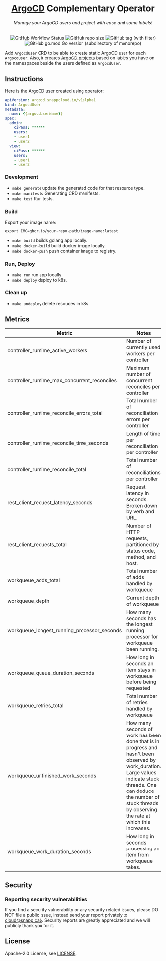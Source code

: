 # 

<h1 align="center"> <a href="https://argo-cd.readthedocs.io/en/stable/">ArgoCD</a> Complementary Operator </h1>
<h6 align="center">Manage your ArgoCD users and project with ease and some labels!</h6>

<p align="center">
    <img alt="GitHub Workflow Status" src="https://img.shields.io/github/actions/workflow/status/snapp-incubator/argocd-complementary-operator/ci.yml?logo=github&style=for-the-badge">
    <img alt="GitHub repo size" src="https://img.shields.io/github/repo-size/snapp-incubator/argocd-complementary-operator?logo=github&style=for-the-badge">
    <img alt="GitHub tag (with filter)" src="https://img.shields.io/github/v/tag/snapp-incubator/argocd-complementary-operator?style=for-the-badge&logo=git">
    <img alt="GitHub go.mod Go version (subdirectory of monorepo)" src="https://img.shields.io/github/go-mod/go-version/snapp-incubator/argocd-complementary-operator?style=for-the-badge&logo=go">
</p>

Add `ArgocdUser` CRD to be able to create static ArgoCD user for each `ArgocdUser`.
Also, it creates [ArgoCD projects](https://argo-cd.readthedocs.io/en/stable/user-guide/projects/) based on lables you have on the namespaces beside the users
defined as `ArgocdUser`.

## Instructions

Here is the ArgoCD user created using operator:

```yaml
apiVersion: argocd.snappcloud.io/v1alpha1
kind: ArgocdUser
metadata:
  name: {{argocduserName}}
spec:
  admin:
    ciPass: ******
    users:
    - user1
    - user2
  view:
    ciPass: ******
    users:
    - user1
    - user2
```

### Development

* `make generate` update the generated code for that resource type.
* `make manifests` Generating CRD manifests.
* `make test` Run tests.

### Build

Export your image name:

```
export IMG=ghcr.io/your-repo-path/image-name:latest
```

* `make build` builds golang app locally.
* `make docker-build` build docker image locally.
* `make docker-push` push container image to registry.

### Run, Deploy
* `make run` run app locally
* `make deploy` deploy to k8s.

### Clean up

* `make undeploy` delete resouces in k8s.


## Metrics

| Metric                                              | Notes
|-----------------------------------------------------|------------------------------------
| controller_runtime_active_workers | Number of currently used workers per controller
| controller_runtime_max_concurrent_reconciles | Maximum number of concurrent reconciles per controller
| controller_runtime_reconcile_errors_total | Total number of reconciliation errors per controller
| controller_runtime_reconcile_time_seconds | Length of time per reconciliation per controller
| controller_runtime_reconcile_total | Total number of reconciliations per controller
| rest_client_request_latency_seconds | Request latency in seconds. Broken down by verb and URL.
| rest_client_requests_total | Number of HTTP requests, partitioned by status code, method, and host.
| workqueue_adds_total | Total number of adds handled by workqueue
| workqueue_depth | Current depth of workqueue
| workqueue_longest_running_processor_seconds | How many seconds has the longest running processor for workqueue been running.
| workqueue_queue_duration_seconds | How long in seconds an item stays in workqueue before being requested
| workqueue_retries_total | Total number of retries handled by workqueue
| workqueue_unfinished_work_seconds | How many seconds of work has been done that is in progress and hasn't been observed by work_duration. Large values indicate stuck threads. One can deduce the number of stuck threads by observing the rate at which this increases.
| workqueue_work_duration_seconds | How long in seconds processing an item from workqueue takes.


## Security

### Reporting security vulnerabilities

If you find a security vulnerability or any security related issues, please DO NOT file a public issue, instead send your report privately to cloud@snapp.cab. Security reports are greatly appreciated and we will publicly thank you for it.

## License

Apache-2.0 License, see [LICENSE](LICENSE).
